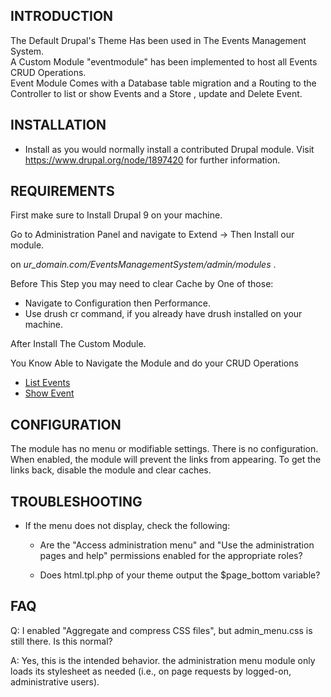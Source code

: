 INTRODUCTION
------------

The Default Drupal's Theme Has been used in The Events Management System.
<br>
A Custom Module "eventmodule" has been implemented to host all Events CRUD Operations. 
<br>
Event Module Comes with a Database table migration and a Routing to the 
Controller to list or show Events and a Store , update and Delete Event.

INSTALLATION
------------

* Install as you would normally install a contributed Drupal module. Visit
  https://www.drupal.org/node/1897420 for further information.

REQUIREMENTS
------------

First make sure to Install Drupal 9 on your machine.

Go to Administration Panel and navigate to Extend -> Then Install our module.

on *ur_domain.com/EventsManagementSystem/admin/modules* . 

Before This Step you may need to clear Cache by One of those:
* Navigate to Configuration then Performance.
* Use drush cr command, if you already have drush installed on your machine.

After Install The Custom Module.

You Know Able to Navigate the Module and do your CRUD Operations 


* [List Events](http://localhost/admin/events/index)
* [Show Event](http://localhost/admin/eventmodule/{id}/show)

CONFIGURATION
-------------

The module has no menu or modifiable settings. There is no configuration. When
enabled, the module will prevent the links from appearing. To get the links
back, disable the module and clear caches.

TROUBLESHOOTING
---------------

* If the menu does not display, check the following:

    - Are the "Access administration menu" and "Use the administration pages
      and help" permissions enabled for the appropriate roles?

    - Does html.tpl.php of your theme output the $page_bottom variable?

FAQ
---

Q: I enabled "Aggregate and compress CSS files", but admin_menu.css is still
there. Is this normal?

A: Yes, this is the intended behavior. the administration menu module only loads
its stylesheet as needed (i.e., on page requests by logged-on, administrative
users).


